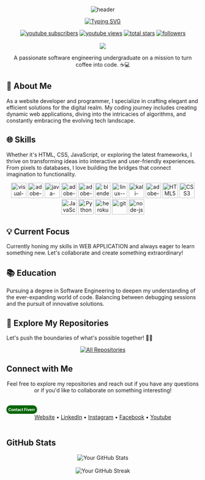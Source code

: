 <div align="center">
    
![header](https://capsule-render.vercel.app/api?type=waving&color=random&text=Hi,%20I'm%20Ravi%20Official&desc=Welcome%20To%20My%20Profile&animation=twinkling&fontSize=40&fontAlign=50&fontAlignY=20&descSize=20&descAlign=50&height=180&descAlignY=45) 
</div>

<div align="center">
<a href="https://git.io/typing-svg"><img src="https://readme-typing-svg.demolab.com?font=Despairs&weight=700&size=25&pause=1000&color=F70000&background=FF25B900&vCenter=true&width=750&height=79&lines=HEY+Buddy! Welcome+to+my+Profile.MR+RAVI+OFFICIAL;I+am+Software+Engineer++%26+WebApp+Developer+...;I+am+YouTuber+%26+Freelancer+on+Fiverr+..." alt="Typing SVG" /></a>
</div>

<p align="center">
  <a href="http://www.youtube.com/@IamMrRaviOfficial?sub_confirmation=1">
    <img alt="youtube subscribers" title="Subscribe to my YouTube channel" src="https://custom-icon-badges.herokuapp.com/youtube/channel/subscribers/UCLVjtg-TdEH9ekoFT8KbkJQ?color=%23E05D44&label=SUBSCRIBE&logo=video&logoColor=white&style=for-the-badge&labelColor=CE4630"/></a> 
  <a href="http://www.youtube.com/@IamMrRaviOfficial">
    <img alt="youtube views" title="YouTube views" src="https://custom-icon-badges.herokuapp.com/youtube/channel/views/UCLVjtg-TdEH9ekoFT8KbkJQ?color=%23E1AD0E&logo=video&logoColor=white&style=for-the-badge&labelColor=C79600"/></a> 
  <a href="https://github.com/ravindu-sathsara?tab=repositories&sort=stargazers">
    <img alt="total stars" title="Total stars on GitHub" src="https://custom-icon-badges.herokuapp.com/badge/dynamic/json?logo=star&color=55960c&labelColor=488207&label=Stars&style=for-the-badge&query=%24.stars&url=https://api.github-star-counter.workers.dev/user/ravindu-sathsara"/></a>
  <a href="https://github.com/ravindu-sathsara?tab=followers">
    <img alt="followers" title="Follow me on Github" src="https://custom-icon-badges.herokuapp.com/github/followers/ravindu-sathsara?color=236ad3&labelColor=1155ba&style=for-the-badge&logo=person-add&label=Follow&logoColor=white"/></a>
    </br></br>
  <a href="https://github.com/ravindu-sathsara">
    <img src="https://komarev.com/ghpvc/?username=ravindu-sathsara&label=Profile%20views&color=brightgreen&label=Profile+Views&style=plastic">
    </br>
    </a>

   <div align="center">A passionate software engineering undergraduate on a mission to turn coffee into code. ☕💻</div>


## 🚀 About Me
As a website developer and programmer, I specialize in crafting elegant and efficient solutions for the digital realm. My coding journey includes creating dynamic web applications, diving into the intricacies of algorithms, and constantly embracing the evolving tech landscape.

## 🌐 Skills
Whether it's HTML, CSS, JavaScript, or exploring the latest frameworks, I thrive on transforming ideas into interactive and user-friendly experiences. From pixels to databases, I love building the bridges that connect imagination to functionality.
<p align="center">
  <img src="https://img.icons8.com/color/48/000000/visual-studio-code-2019.png" alt="visual-studio-code-2019" title="visual-studio-code-2019" width="40" height="40"/>
  <img src="https://img.icons8.com/color/48/000000/adobe-after-effects.png" alt="adobe-after-effects" title="adobe-after-effects" width="40" height="40"/>
  <img src="https://img.icons8.com/color/48/000000/java-coffee-cup-logo--v1.png" alt="java-coffee-cup-logo--v1" title="java-coffee-cup-logo--v1" width="40" height="40"/>
  <img src="https://img.icons8.com/color/48/000000/adobe-illustrator--v1.png" alt="adobe-illustrator--v1" title="adobe-illustrator--v1" width="40" height="40"/>
  <img src="https://img.icons8.com/fluency/48/000000/adobe-premiere-pro.png" alt="adobe-premiere-pro" title="adobe-premiere-pro" width="40" height="40"/>
  <img src="https://img.icons8.com/color/48/000000/blender-3d.png" alt="blender-3d" title="blender-3d" width="40" height="40"/>
  <img src="https://img.icons8.com/color/48/000000/linux--v1.png" alt="linux--v1" title="linux--v1" width="40" height="40"/>
  <img src="https://img.icons8.com/color/48/000000/kali-linux.png" alt="kali-linux" title="kali-linux" width="40" height="40"/>
  <img src="https://img.icons8.com/color/48/000000/adobe-photoshop.png" alt="adobe-photoshop" title="adobe-photoshop" width="40" height="40"/>
  <img src="https://img.icons8.com/color/48/000000/html-5.png" alt="HTML5" title="HTML5" width="40" height="40"/>
  <img src="https://img.icons8.com/color/48/000000/css3.png" alt="CSS3" title="CSS3" width="40" height="40"/>
  <img src="https://img.icons8.com/color/48/000000/javascript.png" alt="JavaScript" title="JavaScript" width="40" height="40"/>
  <img src="https://img.icons8.com/color/48/000000/python.png" alt="Python" title="Python" width="40" height="40"/>
  <img src="https://img.icons8.com/color/48/000000/heroku.png" alt="heroku" title="heroku" width="40" height="40"/>
  <img src="https://img.icons8.com/color/48/000000/git.png" alt="git" title="git" width="40" height="40"/>
  <img src="https://img.icons8.com/fluency/48/000000/node-js.png" alt="node-js" title="node-js" width="40" height="40"/>
  

</p>


## 💡 Current Focus
Currently honing my skills in WEB APPLICATION and always eager to learn something new. Let's collaborate and create something extraordinary!

## 📚 Education
Pursuing a degree in Software Engineering to deepen my understanding of the ever-expanding world of code. Balancing between debugging sessions and the pursuit of innovative solutions.

## 🔗 Explore My Repositories
Let's push the boundaries of what's possible together! 🌈✨

<p align="center">
  <a href="https://github.com/ravindu-sathsara?tab=repositories&sort=stargazers"><img alt="All Repositories" title="All Repositories" src="https://custom-icon-badges.herokuapp.com/badge/-All%20Repos-2962FF?style=for-the-badge&logoColor=white&logo=repo"/></a>
</p>

## Connect with Me


<div align="center">
  Feel free to explore my repositories and reach out if you have any questions or if you'd like to collaborate on something interesting!
</div>
  
</p>
</br>
<a href="https://www.fiverr.com/ir_developer01" style="display: inline-block; background-color: #006400; padding: 5px; border-radius: 10px; text-align: center; color: #fff; text-decoration: none; font-size: 10px; font-weight: bold;">
    Contact Fiverr
   </a>
<div align="center">
  <a href=" ">Website</a> •
  <a href=" ">LinkedIn</a> •
  <a href="https://www.instagram.com/iammrraviofficial/">Instagram</a> •
  <a href="https://www.facebook.com/IamMrRaviOfficial">Facebook</a> •
  <a href="https://www.youtube.com/channel/UCLVjtg-TdEH9ekoFT8KbkJQ">Youtube</a>
</div>

<br>

## GitHub Stats

<div align="center">
  <img src="https://github-readme-stats.vercel.app/api?username=ravindu-sathsara&count_private=true&show_icons=true&theme=radical" alt="Your GitHub Stats">
</div>
<br>
<div align="center">
  <img src="https://github-readme-streak-stats.herokuapp.com/?user=ravindu-sathsara&theme=radical" alt="Your GitHub Streak">
</div>

 
